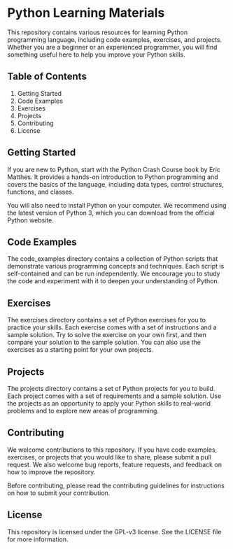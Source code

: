 # Python Learning Materials

This repository contains various resources for learning Python programming language, including code examples, exercises, and projects. Whether you are a beginner or an experienced programmer, you will find something useful here to help you improve your Python skills.

## Table of Contents

1. Getting Started
2. Code Examples
3. Exercises
4. Projects
5. Contributing
6. License

## Getting Started

If you are new to Python, start with the Python Crash Course book by Eric Matthes. It provides a hands-on introduction to Python programming and covers the basics of the language, including data types, control structures, functions, and classes.

You will also need to install Python on your computer. We recommend using the latest version of Python 3, which you can download from the official Python website.

## Code Examples

The code_examples directory contains a collection of Python scripts that demonstrate various programming concepts and techniques. Each script is self-contained and can be run independently. We encourage you to study the code and experiment with it to deepen your understanding of Python.

## Exercises

The exercises directory contains a set of Python exercises for you to practice your skills. Each exercise comes with a set of instructions and a sample solution. Try to solve the exercise on your own first, and then compare your solution to the sample solution. You can also use the exercises as a starting point for your own projects.

## Projects

The projects directory contains a set of Python projects for you to build. Each project comes with a set of requirements and a sample solution. Use the projects as an opportunity to apply your Python skills to real-world problems and to explore new areas of programming.

## Contributing

We welcome contributions to this repository. If you have code examples, exercises, or projects that you would like to share, please submit a pull request. We also welcome bug reports, feature requests, and feedback on how to improve the repository.

Before contributing, please read the contributing guidelines for instructions on how to submit your contribution.

## License

This repository is licensed under the GPL-v3 license. See the LICENSE file for more information.